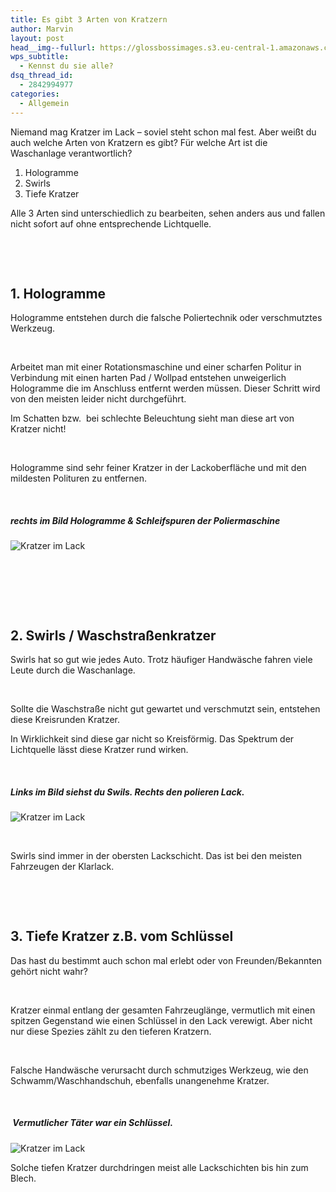 ```yaml
---
title: Es gibt 3 Arten von Kratzern
author: Marvin
layout: post
head__img--fullurl: https://glossbossimages.s3.eu-central-1.amazonaws.com/headerimg/3kratzer.jpg
wps_subtitle:
  - Kennst du sie alle?
dsq_thread_id:
  - 2842994977
categories:
  - Allgemein
---
```

Niemand mag Kratzer im Lack &#8211; soviel steht schon mal fest. Aber weißt du auch welche Arten von Kratzern es gibt? Für welche Art ist die Waschanlage verantwortlich?

1.  Hologramme
2.  Swirls
3.  Tiefe Kratzer

Alle 3 Arten sind unterschiedlich zu bearbeiten, sehen anders aus und fallen nicht sofort auf ohne entsprechende Lichtquelle.

&nbsp;

&nbsp;

## 1. Hologramme

Hologramme entstehen durch die falsche Poliertechnik oder verschmutztes Werkzeug.

&nbsp;

Arbeitet man mit einer Rotationsmaschine und einer scharfen Politur in Verbindung mit einen harten Pad / Wollpad entstehen unweigerlich Hologramme die im Anschluss entfernt werden müssen. Dieser Schritt wird von den meisten leider nicht durchgeführt.

Im Schatten bzw.  bei schlechte Beleuchtung sieht man diese art von Kratzer nicht!

&nbsp;

Hologramme sind sehr feiner Kratzer in der Lackoberfläche und mit den mildesten Polituren zu entfernen.

&nbsp;

##### rechts im Bild Hologramme & Schleifspuren der Poliermaschine

![Kratzer im Lack](https://glossbossimages.s3.eu-central-1.amazonaws.com/local/3kratzer/P1010549-e1404119889944.jpg)

&nbsp;

&nbsp;

&nbsp;

## 2. Swirls / Waschstraßenkratzer

Swirls hat so gut wie jedes Auto. Trotz häufiger Handwäsche fahren viele Leute durch die Waschanlage.

&nbsp;

Sollte die Waschstraße nicht gut gewartet und verschmutzt sein, entstehen diese Kreisrunden Kratzer.

In Wirklichkeit sind diese gar nicht so Kreisförmig. Das Spektrum der Lichtquelle lässt diese Kratzer rund wirken.

&nbsp;

##### Links im Bild siehst du Swils. Rechts den polieren Lack.

![Kratzer im Lack](https://glossbossimages.s3.eu-central-1.amazonaws.com/local/3kratzer/P1010453-e1404152748481.jpg)

&nbsp;

Swirls sind immer in der obersten Lackschicht. Das ist bei den meisten Fahrzeugen der Klarlack.

&nbsp;

&nbsp;

## 3. Tiefe Kratzer z.B. vom Schlüssel

Das hast du bestimmt auch schon mal erlebt oder von Freunden/Bekannten gehört nicht wahr?

&nbsp;

Kratzer einmal entlang der gesamten Fahrzeuglänge, vermutlich mit einen spitzen Gegenstand wie einen Schlüssel in den Lack verewigt. Aber nicht nur diese Spezies zählt zu den tieferen Kratzern.

&nbsp;

Falsche Handwäsche verursacht durch schmutziges Werkzeug, wie den Schwamm/Waschhandschuh, ebenfalls unangenehme Kratzer.

&nbsp;

#####  Vermutlicher Täter war ein Schlüssel.

![Kratzer im Lack](https://glossbossimages.s3.eu-central-1.amazonaws.com/local/3kratzer/P1010496-e1404152711138.jpg)

Solche tiefen Kratzer durchdringen meist alle Lackschichten bis hin zum Blech.

&nbsp;

&nbsp;

&nbsp;
